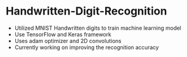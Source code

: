 # Handwritten-Digit-Recognition
- Utilized MNIST Handwritten digits to train machine learning model
- Use TensorFlow and Keras framework
- Uses adam optimizer and 2D convolutions
- Currently working on improving the recognition accuracy
